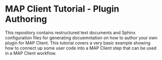 MAP Client Tutorial - Plugin Authoring
======================================

This repository contains restructured text documents and Sphinx configuration files for generating docuemntation on how to author your own plugin for MAP Client.  This tutorial covers a very basic example showing how to connect up some user code into a MAP Client step that can be used in a MAP Client workflow.
